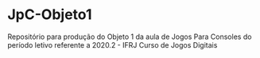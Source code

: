 # JpC-Objeto1
Repositório para produção do Objeto 1 da aula de Jogos Para Consoles do período letivo referente a 2020.2 - IFRJ Curso de Jogos Digitais
